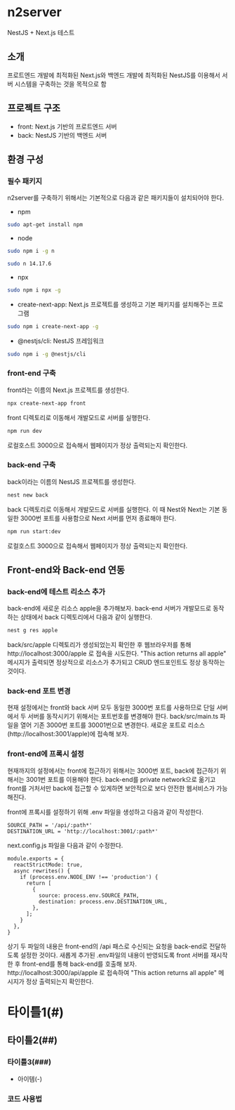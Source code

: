 # n2server
NestJS + Next.js 테스트

## 소개
프로트엔드 개발에 최적화된 Next.js와 백엔드 개발에 최적화된 NestJS를 이용해서 서버 시스템을 구축하는 것을 목적으로 함

## 프로젝트 구조
- front: Next.js 기반의 프로트엔드 서버
- back: NestJS 기반의 백엔드 서버

## 환경 구성

### 필수 패키지
n2server를 구축하기 위해서는 기본적으로 다음과 같은 패키지들이 설치되어야 한다.
- npm
```bash
sudo apt-get install npm
```
- node 
```bash
sudo npm i -g n
```
```bash
sudo n 14.17.6
```
- npx
```bash
sudo npm i npx -g
```
- create-next-app: Next.js 프로젝트를 생성하고 기본 패키지를 설치해주는 프로그램
```bash
sudo npm i create-next-app -g
```
- @nestjs/cli: NestJS 프레임워크
```bash
sudo npm i -g @nestjs/cli
```

### front-end 구축
front라는 이름의 Next.js 프로젝트를 생성한다.
```bash
npx create-next-app front
```

front 디렉토리로 이동해서 개발모드로 서버를 실행한다.
```bash
npm run dev
```

로컬호스트 3000으로 접속해서 웹페이지가 정상 출력되는지 확인한다.

### back-end 구축
back이라는 이름의 NestJS 프로젝트를 생성한다.
```bash
nest new back
```

back 디렉토리로 이동해서 개발모드로 서버를 실행한다. 이 때 Nest와 Next는 기본 동일한 3000번 포트를 사용함으로 Next 서버를 먼저 종료해야 한다.
```bash
npm run start:dev
```
로컬호스트 3000으로 접속해서 웹페이지가 정상 출력되는지 확인한다.

## Front-end와 Back-end 연동

### back-end에 테스트 리소스 추가
back-end에 새로운 리소스 apple을 추가해보자. 
back-end 서버가 개발모드로 동작하는 상태에서 back 디렉토리에서 다음과 같이 실행한다.
```bash
nest g res apple
```

back/src/apple 디렉토리가 생성되었는지 확인한 후 웹브라우저를 통해 http://localhost:3000/apple 로 접속을 시도한다.
"This action returns all apple" 메시지가 출력되면 정상적으로 리소스가 추가되고 CRUD 엔드포인트도 정상 동작하는 것이다.

### back-end 포트 변경
현재 설정에서는 front와 back 서버 모두 동일한 3000번 포트를 사용하므로 단일 서버에서 두 서버를 동작시키기 위해서는 포트번호를 변경해야 한다. 
back/src/main.ts 파일을 열어 기존 3000번 포트를 30001번으로 변경한다.
새로운 포트로 리소스(http://localhost:3001/apple)에 접속해 보자.

### front-end에 프록시 설정
현재까지의 설정에서는 front에 접근하기 위해서는 3000번 포트, back에 접근하기 위해서는 3001번 포트를 이용해야 한다. back-end를 private network으로 옮기고 front를 거처서만 back에 접근할 수 있게하면 보안적으로 보다 안전한 웹서비스가 가능해진다.

front에 프록시를 설정하기 위해 .env 파일을 생성하고 다음과 같이 작성한다.
```
SOURCE_PATH = '/api/:path*'
DESTINATION_URL = 'http://localhost:3001/:path*'
```

next.config.js 파일을 다음과 같이 수정한다.
```
module.exports = {
  reactStrictMode: true,
  async rewrites() {
    if (process.env.NODE_ENV !== 'production') {
      return [
        {
          source: process.env.SOURCE_PATH,
          destination: process.env.DESTINATION_URL,
        },
      ];
    }
  },
}
```

상기 두 파일의 내용은 front-end의 /api 패스로 수신되는 요청을 back-end로 전달하도록 설정한 것이다.
새롭게 추가된 .env파일의 내용이 반영되도록 front 서버를 재시작 한 후 front-end를 통해 back-end를 호출해 보자. 
http://localhost:3000/api/apple 로 접속하여 "This action returns all apple" 메시지가 정상 출력되는지 확인한다.







# 타이틀1(#)
## 타이틀2(##)
### 타이틀3(###)
- 아이템(-)
### 코드 사용법

```bash
```
